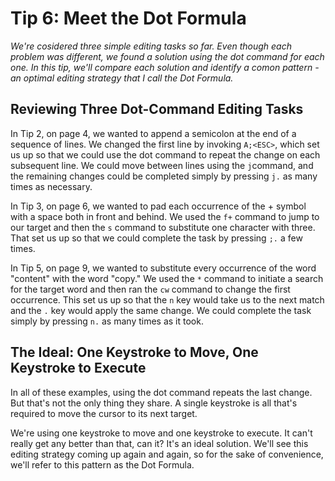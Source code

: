 Tip 6: Meet the Dot Formula
===========================


_We're cosidered three simple editing tasks so far. Even though each problem
was different, we found a solution using the dot command for each one. In this
tip, we'll compare each solution and identify a comon pattern - an optimal
editing strategy that I call the Dot Formula._


Reviewing Three Dot-Command Editing Tasks
----------------------------------------

In Tip 2, on page 4, we wanted to append a semicolon at the end of a sequence
of lines. We changed the first line by invoking `A;<ESC>`, which set us up so
that we could use the dot command to repeat the change on each subsequent line.
We could move between lines using the `j`command, and the remaining changes
could be completed simply by pressing `j.` as many times as necessary.

In Tip 3, on page 6, we wanted to pad each occurrence of the + symbol with a
space both in front and behind. We used the `f+` command to jump to our target
and then the `s` command to substitute one character with three. That set us up
so that we could complete the task by pressing `;.` a few times.

In Tip 5, on page 9, we wanted to substitute every occurrence of the word
"content" with the word "copy." We used the `*` command to initiate a search
for the target word and then ran the `cw` command to change the first
occurrence.  This set us up so that the `n` key would take us to the next match
and the `.` key would apply the same change. We could complete the task simply
by pressing `n.` as many times as it took.


The Ideal: One Keystroke to Move, One Keystroke to Execute
----------------------------------------------------------

In all of these examples, using the dot command repeats the last change. But
that's not the only thing they share. A single keystroke is all that's required
to move the cursor to its next target.

We're using one keystroke to move and one keystroke to execute. It can't really
get any better than that, can it? It's an ideal solution. We'll see this
editing strategy coming up again and again, so for the sake of convenience,
we'll refer to this pattern as the Dot Formula.
